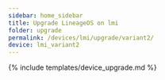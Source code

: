 ```yaml
---
sidebar: home_sidebar
title: Upgrade LineageOS on lmi
folder: upgrade
permalink: /devices/lmi/upgrade/variant2/
device: lmi_variant2
---
```

{% include templates/device_upgrade.md %}
